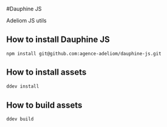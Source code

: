 #Dauphine JS

Adeliom JS utils

## How to install Dauphine JS

```
npm install git@github.com:agence-adeliom/dauphine-js.git
```

## How to install assets

```bash
ddev install
```

## How to build assets

```bash
ddev build
```

